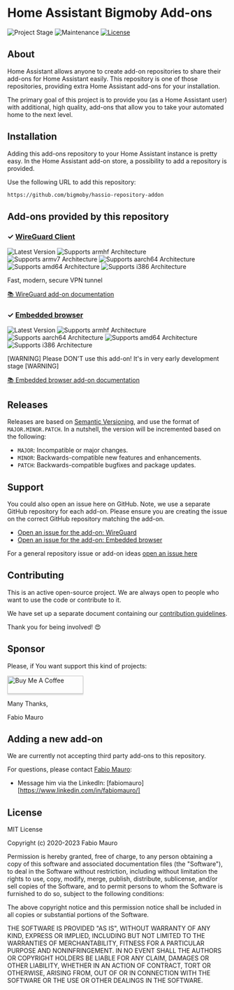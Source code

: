 # Home Assistant Bigmoby Add-ons

![Project Stage][project-stage-shield]
![Maintenance][maintenance-shield]
[![License][license-shield]](LICENSE.md)

## About

Home Assistant allows anyone to create add-on repositories to share their
add-ons for Home Assistant easily. This repository is one of those repositories,
providing extra Home Assistant add-ons for your installation.

The primary goal of this project is to provide you (as a Home Assistant user)
with additional, high quality, add-ons that allow you to take your automated
home to the next level.

## Installation

Adding this add-ons repository to your Home Assistant instance is pretty easy. In the
Home Assistant add-on store, a possibility to add a repository is provided.

Use the following URL to add this repository:

```txt
https://github.com/bigmoby/hassio-repository-addon
```

## Add-ons provided by this repository

### &#10003; [WireGuard Client][addon-wireguard-client]

![Latest Version][wireguard-client-version-shield]
![Supports armhf Architecture][wireguard-client-armhf-shield]
![Supports armv7 Architecture][wireguard-client-armv7-shield]
![Supports aarch64 Architecture][wireguard-client-aarch64-shield]
![Supports amd64 Architecture][wireguard-client-amd64-shield]
![Supports i386 Architecture][wireguard-client-i386-shield]

Fast, modern, secure VPN tunnel

[:books: WireGuard add-on documentation][addon-doc-wireguard-client]


### &#10003; [Embedded browser][addon-embedded-browser]

![Latest Version][embedded-browser-version-shield]
![Supports armhf Architecture][embedded-browser-armhf-shield]
![Supports aarch64 Architecture][embedded-browser-aarch64-shield]
![Supports amd64 Architecture][embedded-browser-amd64-shield]
![Supports i386 Architecture][embedded-browser-i386-shield]

[WARNING] Please DON'T use this add-on! It's in very early development stage [WARNING]

[:books: Embedded browser add-on documentation][addon-doc-embedded-browser]

## Releases

Releases are based on [Semantic Versioning][semver], and use the format
of ``MAJOR.MINOR.PATCH``. In a nutshell, the version will be incremented
based on the following:

- ``MAJOR``: Incompatible or major changes.
- ``MINOR``: Backwards-compatible new features and enhancements.
- ``PATCH``: Backwards-compatible bugfixes and package updates.

## Support

You could also open an issue here on GitHub. Note, we use a separate
GitHub repository for each add-on. Please ensure you are creating the issue
on the correct GitHub repository matching the add-on.

- [Open an issue for the add-on: WireGuard][wireguard-client-issue]
- [Open an issue for the add-on: Embedded browser][embedded-browser-issue]

For a general repository issue or add-on ideas [open an issue here][issue]

## Contributing

This is an active open-source project. We are always open to people who want to
use the code or contribute to it.

We have set up a separate document containing our
[contribution guidelines](CONTRIBUTING.md).

Thank you for being involved! :heart_eyes:

## Sponsor

Please, if You want support this kind of projects:

<a href="https://www.buymeacoffee.com/bigmoby" target="_blank"><img src="https://www.buymeacoffee.com/assets/img/custom_images/orange_img.png" alt="Buy Me A Coffee" style="height: 41px !important;width: 174px !important;box-shadow: 0px 3px 2px 0px rgba(190, 190, 190, 0.5) !important;-webkit-box-shadow: 0px 3px 2px 0px rgba(190, 190, 190, 0.5) !important;" ></a>

Many Thanks,

Fabio Mauro

## Adding a new add-on

We are currently not accepting third party add-ons to this repository.

For questions, please contact [Fabio Mauro][bigmoby]:

- Message him via the LinkedIn: [fabiomauro][https://www.linkedin.com/in/fabiomauro/]

## License

MIT License

Copyright (c) 2020-2023 Fabio Mauro

Permission is hereby granted, free of charge, to any person obtaining a copy
of this software and associated documentation files (the "Software"), to deal
in the Software without restriction, including without limitation the rights
to use, copy, modify, merge, publish, distribute, sublicense, and/or sell
copies of the Software, and to permit persons to whom the Software is
furnished to do so, subject to the following conditions:

The above copyright notice and this permission notice shall be included in all
copies or substantial portions of the Software.

THE SOFTWARE IS PROVIDED "AS IS", WITHOUT WARRANTY OF ANY KIND, EXPRESS OR
IMPLIED, INCLUDING BUT NOT LIMITED TO THE WARRANTIES OF MERCHANTABILITY,
FITNESS FOR A PARTICULAR PURPOSE AND NONINFRINGEMENT. IN NO EVENT SHALL THE
AUTHORS OR COPYRIGHT HOLDERS BE LIABLE FOR ANY CLAIM, DAMAGES OR OTHER
LIABILITY, WHETHER IN AN ACTION OF CONTRACT, TORT OR OTHERWISE, ARISING FROM,
OUT OF OR IN CONNECTION WITH THE SOFTWARE OR THE USE OR OTHER DEALINGS IN THE
SOFTWARE.


[addon-wireguard-client]: https://github.com/bigmoby/addon-wireguard-client
[addon-doc-wireguard-client]: https://github.com/bigmoby/addon-wireguard-client/blob/main/README.md
[wireguard-client-issue]: https://github.com/bigmoby/addon-wireguard-client/issues
[wireguard-client-version-shield]: https://img.shields.io/github/v/release/bigmoby/addon-wireguard-client.svg
[wireguard-client-aarch64-shield]: https://img.shields.io/badge/aarch64-yes-green.svg
[wireguard-client-amd64-shield]: https://img.shields.io/badge/amd64-yes-green.svg
[wireguard-client-armhf-shield]: https://img.shields.io/badge/armhf-yes-green.svg
[wireguard-client-armv7-shield]: https://img.shields.io/badge/armv7-yes-green.svg
[wireguard-client-i386-shield]: https://img.shields.io/badge/i386-yes-green.svg

[addon-embedded-browser]: https://github.com/bigmoby/addon-embedded-browser
[addon-doc-embedded-browser]: https://github.com/bigmoby/addon-embedded-browser/blob/main/README.md
[embedded-browser-issue]: https://github.com/bigmoby/addon-embedded-browser/issues
[embedded-browser-version-shield]: https://img.shields.io/github/v/release/bigmoby/addon-embedded-browser.svg
[embedded-browser-aarch64-shield]: https://img.shields.io/badge/aarch64-yes-green.svg
[embedded-browser-amd64-shield]: https://img.shields.io/badge/amd64-yes-green.svg
[embedded-browser-armhf-shield]: https://img.shields.io/badge/armhf-yes-green.svg
[embedded-browser-i386-shield]: https://img.shields.io/badge/i386-yes-green.svg

[awesome-shield]: https://img.shields.io/badge/awesome%3F-yes-brightgreen.svg
[awesome]: https://awesome-ha.com

[bigmoby]: https://github.com/bigmoby

[issue]: https://github.com/hassio-addons/repository/issues
[license-shield]: https://img.shields.io/github/license/bigmoby/hassio-repository-addon.svg
[maintenance-shield]: https://img.shields.io/maintenance/yes/2023.svg
[project-stage-shield]: https://img.shields.io/badge/project%20stage-production%20ready-brightgreen.svg

[semver]: http://semver.org/spec/v2.0.0.html

